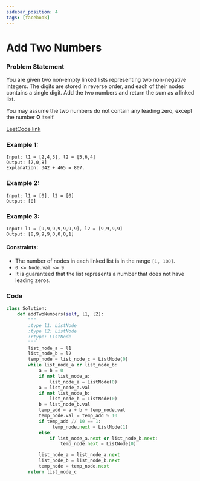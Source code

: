 ```yaml
---
sidebar_position: 4
tags: [facebook]
---
```


# Add Two Numbers

### Problem Statement

You are given two non-empty linked lists representing two non-negative integers. The digits are stored in reverse order, and each of their nodes contains a single digit. Add the two numbers and return the sum as a linked list.

You may assume the two numbers do not contain any leading zero, except the number **0** itself.

[LeetCode link](https://leetcode.com/problems/add-two-numbers/)

### Example 1:

```
Input: l1 = [2,4,3], l2 = [5,6,4]
Output: [7,0,8]
Explanation: 342 + 465 = 807.
```

### Example 2:

```
Input: l1 = [0], l2 = [0]
Output: [0]
```

### Example 3:

```
Input: l1 = [9,9,9,9,9,9,9], l2 = [9,9,9,9]
Output: [8,9,9,9,0,0,0,1]
```

#### Constraints:

- The number of nodes in each linked list is in the range `[1, 100]`.
- `0 <= Node.val <= 9`
- It is guaranteed that the list represents a number that does not have leading zeros.

### Code

```python title="Python Code"
class Solution:
    def addTwoNumbers(self, l1, l2):
        """
        :type l1: ListNode
        :type l2: ListNode
        :rtype: ListNode
        """
        list_node_a = l1
        list_node_b = l2
        temp_node = list_node_c = ListNode(0)
        while list_node_a or list_node_b:
            a = b = 0
            if not list_node_a:
                list_node_a = ListNode(0)
            a = list_node_a.val
            if not list_node_b:
                list_node_b = ListNode(0)
            b = list_node_b.val
            temp_add = a + b + temp_node.val
            temp_node.val = temp_add % 10
            if temp_add // 10 == 1:
                 temp_node.next = ListNode(1)
            else:
                if list_node_a.next or list_node_b.next:
                    temp_node.next = ListNode(0)

            list_node_a = list_node_a.next
            list_node_b = list_node_b.next
            temp_node = temp_node.next
        return list_node_c


```
